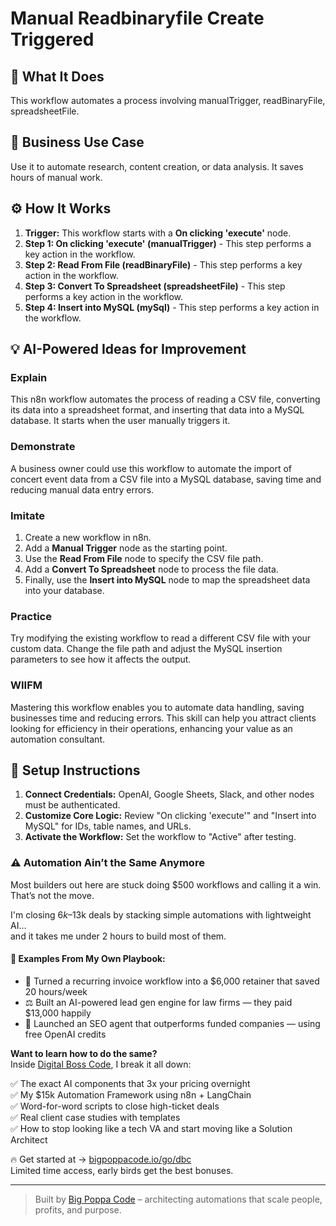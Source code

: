 # Manual Readbinaryfile Create Triggered

## 🚀 What It Does
This workflow automates a process involving manualTrigger, readBinaryFile, spreadsheetFile.

## 💼 Business Use Case
Use it to automate research, content creation, or data analysis. It saves hours of manual work.

## ⚙️ How It Works
1.  **Trigger:** This workflow starts with a **On clicking 'execute'** node.
2. **Step 1: On clicking 'execute' (manualTrigger)** - This step performs a key action in the workflow.
3. **Step 2: Read From File (readBinaryFile)** - This step performs a key action in the workflow.
4. **Step 3: Convert To Spreadsheet (spreadsheetFile)** - This step performs a key action in the workflow.
5. **Step 4: Insert into MySQL (mySql)** - This step performs a key action in the workflow.

## 💡 AI-Powered Ideas for Improvement
### Explain
This n8n workflow automates the process of reading a CSV file, converting its data into a spreadsheet format, and inserting that data into a MySQL database. It starts when the user manually triggers it.

### Demonstrate
A business owner could use this workflow to automate the import of concert event data from a CSV file into a MySQL database, saving time and reducing manual data entry errors.

### Imitate
1. Create a new workflow in n8n.
2. Add a **Manual Trigger** node as the starting point.
3. Use the **Read From File** node to specify the CSV file path.
4. Add a **Convert To Spreadsheet** node to process the file data.
5. Finally, use the **Insert into MySQL** node to map the spreadsheet data into your database.

### Practice
Try modifying the existing workflow to read a different CSV file with your custom data. Change the file path and adjust the MySQL insertion parameters to see how it affects the output.

### WIIFM
Mastering this workflow enables you to automate data handling, saving businesses time and reducing errors. This skill can help you attract clients looking for efficiency in their operations, enhancing your value as an automation consultant.

## 🔧 Setup Instructions
1. **Connect Credentials:** OpenAI, Google Sheets, Slack, and other nodes must be authenticated.
2. **Customize Core Logic:** Review "On clicking 'execute'" and "Insert into MySQL" for IDs, table names, and URLs.
3. **Activate the Workflow:** Set the workflow to "Active" after testing.

### ⚠️ Automation Ain’t the Same Anymore

Most builders out here are stuck doing $500 workflows and calling it a win.  
That’s not the move.  

I'm closing $6k–$13k deals by stacking simple automations with lightweight AI...  
and it takes me under 2 hours to build most of them.

#### 🧠 Examples From My Own Playbook:
- 🔁 Turned a recurring invoice workflow into a $6,000 retainer that saved 20 hours/week  
- ⚖️ Built an AI-powered lead gen engine for law firms — they paid $13,000 happily  
- 🚀 Launched an SEO agent that outperforms funded companies — using free OpenAI credits  

**Want to learn how to do the same?**  
Inside [Digital Boss Code](https://bigpoppacode.io/go/dbc), I break it all down:

✅ The exact AI components that 3x your pricing overnight  
✅ My $15k Automation Framework using n8n + LangChain  
✅ Word-for-word scripts to close high-ticket deals  
✅ Real client case studies with templates  
✅ How to stop looking like a tech VA and start moving like a Solution Architect  

🔥 Get started at → [bigpoppacode.io/go/dbc](https://bigpoppacode.io/go/dbc)  
Limited time access, early birds get the best bonuses.

---
> Built by [Big Poppa Code](https://bigpoppacode.io) – architecting automations that scale people, profits, and purpose.
